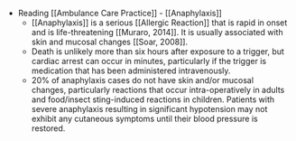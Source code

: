 - Reading [[Ambulance Care Practice]] - [[Anaphylaxis]]
	- [[Anaphylaxis]] is a serious [[Allergic Reaction]] that is rapid in onset and is life-threatening [[Muraro, 2014]]. It is usually associated with skin and mucosal changes [[Soar, 2008]].
	- Death is unlikely more than six hours after exposure to a trigger, but cardiac arrest can occur in minutes, particularly if the trigger is medication that has been administered intravenously.
	- 20% of anaphylaxis cases do not have skin and/or mucosal changes, particularly reactions that occur intra-operatively in adults and food/insect sting-induced reactions in children. Patients with severe anaphylaxis resulting in significant hypotension may not exhibit any cutaneous symptoms until their blood pressure is restored.